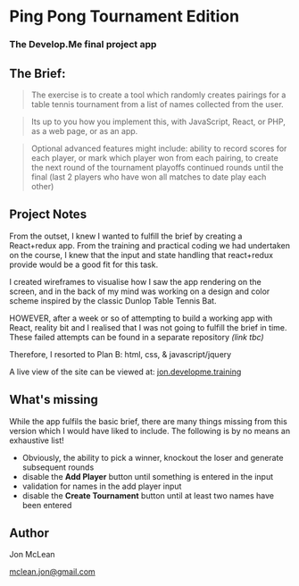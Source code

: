 # Ping Pong Tournament Edition

### The Develop.Me final project app

## The Brief:

>The exercise is to create a tool which randomly creates pairings for a table tennis tournament from a list of names collected from the user.

>Its up to you how you implement this, with JavaScript, React, or PHP, as a web page, or as an app.

>Optional advanced features might include:
ability to record scores for each player, or mark which player won from each pairing, to create the next round of the tournament playoffs
continued rounds until the final (last 2 players who have won all matches to date play each other)

## Project Notes

From the outset, I knew I wanted to fulfill the brief by creating a React+redux app.  From the training and practical coding we had undertaken on the course, I knew that the input and state handling that react+redux provide would be a good fit for this task. 

I created wireframes to visualise how I saw the app rendering on the screen, and in the back of my mind was working on a design and color scheme inspired by the classic Dunlop Table Tennis Bat.

HOWEVER, after a week or so of attempting to build a working app with React, reality bit and I realised that I was not going to fulfill the brief in time.  These failed attempts can be found in a separate repository *(link tbc)*

Therefore, I resorted to Plan B: html, css, & javascript/jquery

A live view of the site can be viewed at: [jon.developme.training](http://jon.developme.training/)

## What's missing

While the app fulfils the basic brief, there are many things missing from this version which I would have liked to include.  The following is by no means an exhaustive list!

+ Obviously, the ability to pick a winner, knockout the loser and generate subsequent rounds
+ disable the **Add Player** button until something is entered in the input
+ validation for names in the add player input
+ disable the **Create Tournament** button until at least two names have been entered

## Author
Jon McLean

mclean.jon@gmail.com
